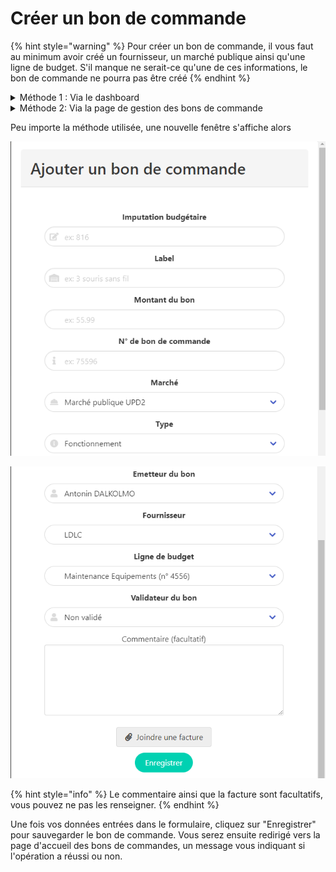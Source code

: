 # Créer un bon de commande

{% hint style="warning" %}
Pour créer un bon de commande, il vous faut au minimum avoir créé un fournisseur, un marché publique ainsi qu'une ligne de budget. S'il manque ne serait-ce qu'une de ces informations, le bon de commande ne pourra pas être créé
{% endhint %}

<details>

<summary>Méthode 1 : Via le dashboard</summary>

Tout d'abord rendez vous sur le Dashboard de l'application (accessible via la barre de navigation, en haut de la page).

Depuis le menu de gauche, cliquez sur "Ajouter une nouvelle ligne de budget" (cliquez sur l'image pour l'agrandir)

<img src="../../.gitbook/assets/image (10).png" alt="" data-size="original">

</details>

<details>

<summary>Méthode 2: Via la page de gestion des bons de commande</summary>

Tout d'abord rendez vous sur l'index des lignes de budget (accessible via la barre de navigation, en haut de la page, survolant le menu "Outils d'administration" puis en cliquant sur "Gérer les lignes de budget").

Depuis cette page, cliquez sur <img src="../../.gitbook/assets/image (6).png" alt="" data-size="line">



</details>

Peu importe la méthode utilisée, une nouvelle fenêtre s'affiche alors

![Fenêtre de création d'un bon de commande 1/2](<../../.gitbook/assets/image (4).png>)

![Fenêtre de création d'un bon de commande 2/2](<../../.gitbook/assets/image (3).png>)

{% hint style="info" %}
Le commentaire ainsi que la facture sont facultatifs, vous pouvez ne pas les renseigner.
{% endhint %}

Une fois vos données entrées dans le formulaire, cliquez sur "Enregistrer" pour sauvegarder le bon de commande. Vous serez ensuite redirigé vers la page d'accueil des bons de commandes, un message vous indiquant si l'opération a réussi ou non.
